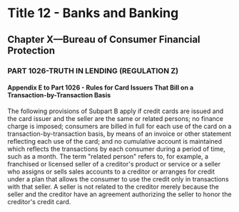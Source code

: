 
# Title 12 - Banks and Banking
## Chapter X—Bureau of Consumer Financial Protection
### PART 1026-TRUTH IN LENDING (REGULATION Z)
#### Appendix E to Part 1026 - Rules for Card Issuers That Bill on a Transaction-by-Transaction Basis

The following provisions of Subpart B apply if credit cards are issued and the card issuer and the seller are the same or related persons; no finance charge is imposed; consumers are billed in full for each use of the card on a transaction-by-transaction basis, by means of an invoice or other statement reflecting each use of the card; and no cumulative account is maintained which reflects the transactions by each consumer during a period of time, such as a month. The term "related person" refers to, for example, a franchised or licensed seller of a creditor's product or service or a seller who assigns or sells sales accounts to a creditor or arranges for credit under a plan that allows the consumer to use the credit only in transactions with that seller. A seller is not related to the creditor merely because the seller and the creditor have an agreement authorizing the seller to honor the creditor's credit card.
